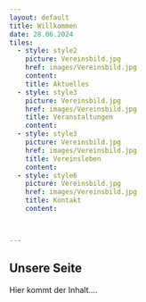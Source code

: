 ```yaml
---
layout: default
title: Willkommen
date: 28.06.2024
tiles:
  - style: style2
    picture: Vereinsbild.jpg
    href: images/Vereinsbild.jpg
    content:
    title: Aktuelles
  - style: style3
    picture: Vereinsbild.jpg
    href: images/Vereinsbild.jpg
    title: Veranstaltungen
    content:
  - style: style3
    picture: Vereinsbild.jpg
    href: images/Vereinsbild.jpg
    title: Vereinsleben
    content:
  - style: style6
    picture: Vereinsbild.jpg
    href: images/Vereinsbild.jpg
    title: Kontakt
    content:



---
```


## Unsere Seite

Hier kommt der Inhalt....
